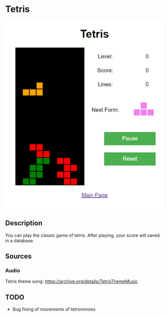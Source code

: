 # Tetris
![Start Menu](assets/images/screenshot_tetris.png)

## Description
You can play the classic game of tetris. After playing, your score will saved in a database.

## Sources
### Audio
Tetris theme song: https://archive.org/details/TetrisThemeMusic  

## TODO
- Bug fixing of movements of tetrominoes